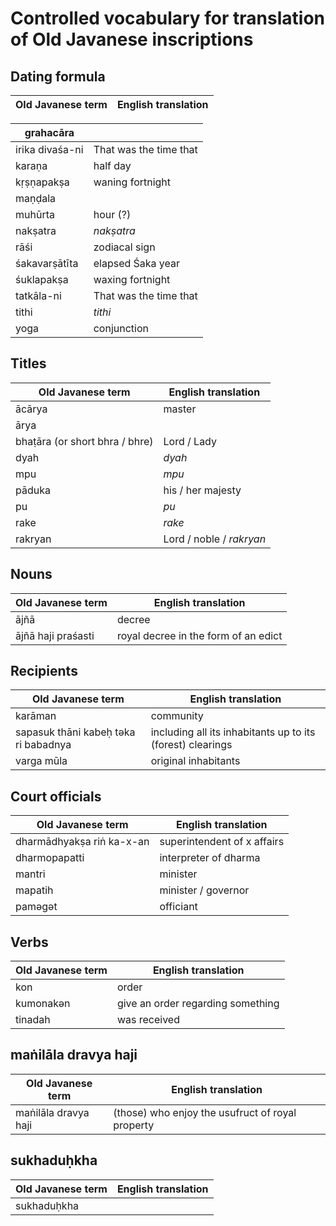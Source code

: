 # Controlled vocabulary for translation of Old Javanese inscriptions

## Dating formula
| Old Javanese term | English translation    |
|-------------------|------------------------|



| grahacāra       |                        |
|-----------------|------------------------|
| irika divaśa-ni | That was the time that |
| karaṇa          | half day               |
| kṛṣṇapakṣa      | waning fortnight       |
| maṇḍala         |                        |
| muhūrta         | hour (?)               |
| nakṣatra        | _nakṣatra_             |
| rāśi            | zodiacal sign          |
| śakavarṣātīta   | elapsed Śaka year      |
| śuklapakṣa      | waxing fortnight       |
| tatkāla-ni      | That was the time that |
| tithi           | _tithi_                |
| yoga            | conjunction            |

## Titles
| Old Javanese term              | English translation      |
|--------------------------------|--------------------------|
| ācārya                         | master                   |
| ārya                           |                          |
| bhaṭāra (or short bhra / bhre) | Lord / Lady              |
| dyah                           | _dyah_                   |
| mpu                            | _mpu_                    |
| pāduka                         | his / her majesty        |
| pu                             | _pu_                     |
| rake                           | _rake_                   |
| rakryan                        | Lord / noble / _rakryan_ |
## Nouns
| Old Javanese term  | English translation                  |
|--------------------|--------------------------------------|
| ājñā               | decree                               |
| ājñā haji praśasti | royal decree in the form of an edict |
## Recipients
| Old Javanese term                    | English translation                                        |
|--------------------------------------|------------------------------------------------------------|
| karāman                              | community                                                  |
| sapasuk thāni kabeḥ təka ri babadnya | including all its inhabitants up to its (forest) clearings |
| varga mūla                           | original inhabitants                                       |

## Court officials
| Old Javanese term         | English translation         |
|---------------------------|-----------------------------|
| dharmādhyakṣa riṅ ka-x-an | superintendent of x affairs |
| dharmopapatti             | interpreter of dharma       |
| mantri                    | minister                    |
| mapatih                   | minister / governor         |
| paməgət                   | officiant                   |

## Verbs 
| Old Javanese term | English translation               |
|-------------------|-----------------------------------|
| kon               | order                             |
| kumonakən         | give an order regarding something |
| tinadah           | was received                      |

## maṅilāla dravya haji
| Old Javanese term   | English translation         |
|---------------------|-----------------------------|
| maṅilāla dravya haji | (those) who enjoy the usufruct of royal property |

## sukhaduḥkha
| Old Javanese term   | English translation         |
|---------------------|-----------------------------|
| sukhaduḥkha | 			|
